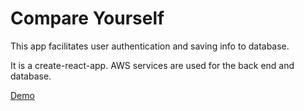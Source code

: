 # Compare Yourself

This app facilitates user authentication and saving info to database. 

It is a create-react-app. AWS services are used for the back end and database. 

[Demo](https://callumgrayson.github.io/compare-yourself/)
